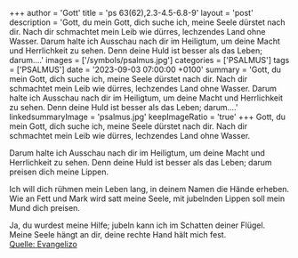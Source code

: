 +++
author = 'Gott'
title = 'ps 63(62),2.3-4.5-6.8-9'
layout = 'post'
description = 'Gott, du mein Gott, dich suche ich, meine Seele dürstet nach dir. Nach dir schmachtet mein Leib wie dürres, lechzendes Land ohne Wasser.  Darum halte ich Ausschau nach dir im Heiligtum, um deine Macht und Herrlichkeit zu sehen. Denn deine Huld ist besser als das Leben; darum....'
images = ['/symbols/psalmus.jpg']
categories = ['PSALMUS']
tags = ['PSALMUS']
date = '2023-09-03 07:00:00 +0100'
summary = 'Gott, du mein Gott, dich suche ich, meine Seele dürstet nach dir. Nach dir schmachtet mein Leib wie dürres, lechzendes Land ohne Wasser.  Darum halte ich Ausschau nach dir im Heiligtum, um deine Macht und Herrlichkeit zu sehen. Denn deine Huld ist besser als das Leben; darum....'
linkedsummaryImage = 'psalmus.jpg'
keepImageRatio = 'true'
+++
Gott, du mein Gott, dich suche ich,
meine Seele dürstet nach dir.
Nach dir schmachtet mein Leib
wie dürres, lechzendes Land ohne Wasser.

Darum halte ich Ausschau nach dir im Heiligtum,
um deine Macht und Herrlichkeit zu sehen.
Denn deine Huld ist besser als das Leben;
darum preisen dich meine Lippen.<!--more-->

Ich will dich rühmen mein Leben lang,
in deinem Namen die Hände erheben.
Wie an Fett und Mark wird satt meine Seele,
mit jubelnden Lippen soll mein Mund dich preisen.

Ja, du wurdest meine Hilfe;
jubeln kann ich im Schatten deiner Flügel.
Meine Seele hängt an dir,
deine rechte Hand hält mich fest.<br> [Quelle: Evangelizo](https://evangeliumtagfuertag.org/DE/gospel)